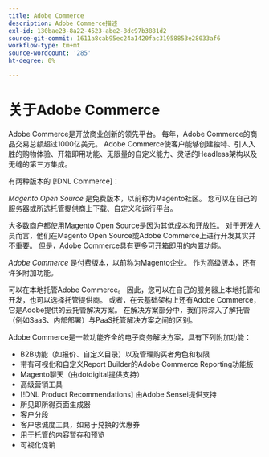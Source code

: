 ```yaml
---
title: Adobe Commerce
description: Adobe Commerce描述
exl-id: 130bae23-8a22-4523-abe2-8dc97b3881d2
source-git-commit: 1611a8cab95ec24a1420fac31958853e28033af6
workflow-type: tm+mt
source-wordcount: '285'
ht-degree: 0%

---
```


# 关于Adobe Commerce

Adobe Commerce是开放商业创新的领先平台。 每年，Adobe Commerce的商品交易总额超过1000亿美元。 Adobe Commerce使客户能够创建独特、引人入胜的购物体验、开箱即用功能、无限量的自定义能力、灵活的Headless架构以及无缝的第三方集成。

有两种版本的 [!DNL Commerce]：

_Magento Open Source_ 是免费版本，以前称为Magento社区。 您可以在自己的服务器或所选托管提供商上下载、自定义和运行平台。

大多数商户都使用Magento Open Source是因为其低成本和开放性。 对于开发人员而言，他们在Magento Open Source或Adobe Commerce上进行开发其实并不重要。 但是，Adobe Commerce具有更多可开箱即用的内置功能。

_Adobe Commerce_ 是付费版本，以前称为Magento企业。 作为高级版本，还有许多附加功能。

可以在本地托管Adobe Commerce。 因此，您可以在自己的服务器上本地托管和开发，也可以选择托管提供商。 或者，在云基础架构上还有Adobe Commerce，它是Adobe提供的云托管解决方案。 在解决方案部分中，我们将深入了解托管（例如SaaS、内部部署）与PaaS托管解决方案之间的区别。

Adobe Commerce是一款功能齐全的电子商务解决方案，具有下列附加功能：

- B2B功能（如报价、自定义目录）以及管理购买者角色和权限
- 带有可视化和自定义Report Builder的Adobe Commerce Reporting功能板
- Magento聊天（由dotdigital提供支持）
- 高级营销工具
- [!DNL Product Recommendations] 由Adobe Sensei提供支持
- 所见即所得页面生成器
- 客户分段
- 客户忠诚度工具，如易于兑换的优惠券
- 用于托管的内容暂存和预览
- 可视化促销
